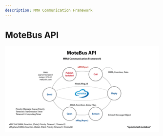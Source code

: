 ```yaml
---
description: MMA Communication Framework
---
```


# MoteBus API

![](.gitbook/assets/ultranetv1.2_page_14.png)

